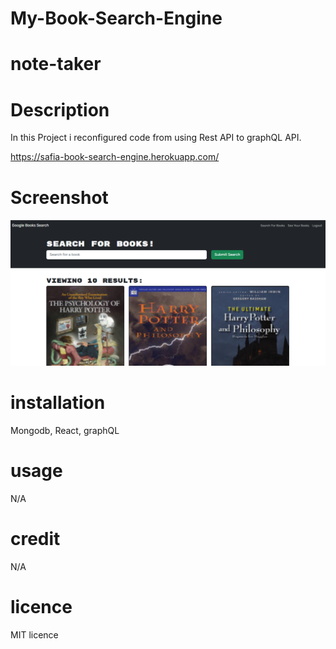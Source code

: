 # My-Book-Search-Engine
# note-taker

# Description
In this Project i reconfigured code from using Rest API to graphQL API.

https://safia-book-search-engine.herokuapp.com/

# Screenshot

![screenshot of Portfolio](./client/src/searchBooks.png)

# installation

 Mongodb, React, graphQL

# usage

N/A

# credit

N/A

# licence

MIT licence
